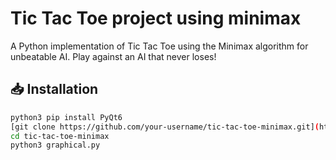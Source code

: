 
# Tic Tac Toe project using minimax 

A Python implementation of Tic Tac Toe using the Minimax algorithm for unbeatable AI. Play against an AI that never loses!

## 📥 Installation
```bash
python3 pip install PyQt6 
[git clone https://github.com/your-username/tic-tac-toe-minimax.git](https://github.com/AbdannasserMbarki/Tic-Tac-Toe.git)
cd tic-tac-toe-minimax
python3 graphical.py 


